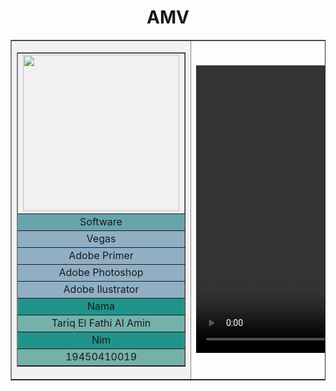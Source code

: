 
<html>
<head>
     <title>Anime</title>
</head>

<body>
<h1 align="center">AMV</h1>

<table border="1" width="700px">


   <tr>
<td width="600px" height="200px" bgcolor="#f1f1f2" valing="top">

   <table border="1">
   <td width="250px" height="250px"><img src="D:\Picture\Wallpaper\Snapshot_2017-8-18_22-45-13.jpg" width="250px" height="250px"></td>
   
<tr align="center" bgcolor="#66a5ad">
       <td width="200px">Software</td>
   </tr>

   <tr align="center" bgcolor="#90afc5">
       <td width="200px"> Vegas </td>
   </tr>

   <tr align="center" bgcolor="#90afc5">
       <td width="200px"> Adobe Primer</td>
   </tr>

   <tr align="center" bgcolor="#90afc5">
       <td width="200px"> Adobe Photoshop </td>
   </tr>
   
<tr align="center" bgcolor="#90afc5">
       <td width="200px"> Adobe Ilustrator </td>

<tr align="center" bgcolor="20948b">
       <td width="200px"> Nama </td>

<tr align="center" bgcolor="75b1a9">
       <td width="200px"> Tariq El Fathi Al Amin </td>

<tr align="center" bgcolor="20948b">
       <td width="200px"> Nim </td>

<tr align="center" bgcolor="75b1a9">
       <td width="200px"> 19450410019 </td>

   </tr>

 </table>
<td width="300px" height="100px">
<video loop="loop" height="460px width="300px" src="D:\Picture\16 Februari 2019 at 20.26 2019-02-16 20-29-00.mp4" controls>
</td>
   


</body>
</html>

    
